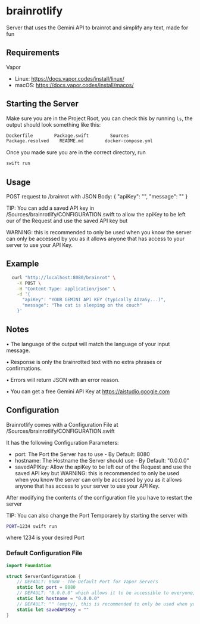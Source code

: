 # brainrotlify

Server that uses the Gemini API to brainrot and simplify any text, made for fun

## Requirements
Vapor
- Linux: https://docs.vapor.codes/install/linux/
- macOS: https://docs.vapor.codes/install/macos/

## Starting the Server

Make sure you are in the Project Root, you can check this by running `ls`, the output should look something like this:

```bash
Dockerfile        Package.swift        Sources
Package.resolved    README.md        docker-compose.yml
```

Once you made sure you are in the correct directory, run 

```bash
swift run
```

## Usage

  POST request to /brainrot with JSON Body:
  {
    "apiKey": "<Your Google Gemini API Key>",
    "message": "<Text you want brainrotted>"
  }

TIP: You can add a saved API key in /Sources/brainrotlify/CONFIGURATION.swift to allow the apiKey to be left our of the Request and use the saved API key but 

WARNING: this is recommended to only be used when you know the server can only be accessed by you as it allows anyone that has access to your server to use your API Key.

## Example
```bash
  curl "http://localhost:8080/brainrot" \
    -X POST \
    -H "Content-Type: application/json" \
    -d '{
      "apiKey": "YOUR GEMINI API KEY (typically AIzaSy...)",
      "message": "The cat is sleeping on the couch"
    }'
```

## Notes

  • The language of the output will match the language of your input message.
  
  • Response is only the brainrotted text with no extra phrases or confirmations.
  
  • Errors will return JSON with an error reason.

  • You can get a free Gemini API Key at https://aistudio.google.com
  
## Configuration

Brainrotlify comes with a Configuration File at /Sources/brainrotlify/CONFIGURATION.swift

It has the following Configuration Parameters:

- port: The Port the Server has to use - By Default: 8080
- hostname: The Hostname the Server should use - By Default: "0.0.0.0"
- savedAPIKey: Allow the apiKey to be left our of the Request and use the saved API key but 
    WARNING: this is recommended to only be used when you know the server can only be accessed by you as it allows anyone that has access to your server to use your API Key.

After modifying the contents of the configuration file you have to restart the server

TIP: You can also change the Port Temporarely by starting the server with
```bash
PORT=1234 swift run
```
where 1234 is your desired Port
### Default Configuration File
```swift
import Foundation

struct ServerConfiguration {
    // DEFAULT: 8080 - The Default Port for Vapor Servers
    static let port = 8080
    // DEFAULT: "0.0.0.0" which allows it to be accessible to everyone, not just localhost
    static let hostname = "0.0.0.0"
    // DEFAULT: "" (empty), this is recommended to only be used when you know the server can only be accessed by you as it allows anyone that has access to your server to use your API Key.
    static let savedAPIKey = ""
}

```
